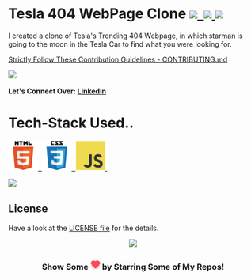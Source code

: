 # Tesla 404 WebPage Clone [![](https://img.shields.io/badge/-HTML5-darkred?style=flat&logo=HTML5&logoColor=white)&nbsp; ![](https://img.shields.io/badge/-CSS3-blue?style=flat&logo=CSS3&logoColor=white)&nbsp;![](https://img.shields.io/badge/-JavaScript-gold?style=flat&logo=JavaScript&logoColor=black)](https://github.com/AnshSinghSonkhia/Tesla-404-WebPage-Clone/blob/main/README.md)&nbsp;
I created a clone of Tesla's Trending 404 Webpage, in which starman is going to the moon in the Tesla Car to find what you were looking for.

[Strictly Follow These Contribution Guidelines - CONTRIBUTING.md](https://github.com/AnshSinghSonkhia/Tesla-404-WebPage-Clone/blob/main/CONTRIBUTING.md)

![](https://i.imgur.com/waxVImv.png)

<b>Let's Connect Over: [LinkedIn](https://www.linkedin.com/in/anshsinghsonkhia/)</b>

# Tech-Stack Used..
[<img src="https://github.com/devicons/devicon/blob/master/icons/html5/html5-original-wordmark.svg" title="HTML" alt="HTML" width="60" height="60"/>&nbsp;
<img src="https://github.com/devicons/devicon/blob/master/icons/css3/css3-original-wordmark.svg" title="css3" alt="css3" width="60" height="60"/>&nbsp;
<img src="https://github.com/devicons/devicon/blob/master/icons/javascript/javascript-original.svg" title="JS" alt="JS" width="60" height="60"/>&nbsp;](https://github.com/AnshSinghSonkhia/40Pie-Music-Player-Website/blob/main/README.md)

![](https://i.imgur.com/waxVImv.png)

## License

Have a look at the [LICENSE file](./LICENSE) for the details.


<div align="center">

![](https://i.imgur.com/waxVImv.png)

<h3> Show Some <img src="https://github.com/AnshSinghSonkhia/AnshSinghSonkhia/blob/main/icons/love.png" title="Love" alt="Love" width="20" height="20"/> by Starring Some of My Repos! </h3>

</div>
